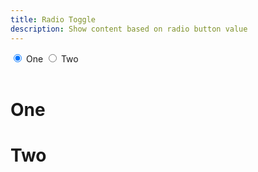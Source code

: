 ```yaml
---
title: Radio Toggle
description: Show content based on radio button value
---
```


<div data-controller="radio-toggle" data-radio-toggle-current-value="one">
  <div class="control">
    <label class="radio" for="one">
      <input type="radio" value="one" checked="checked" name="toggle" id="one" data-action="radio-toggle#change"> One
    </label>
    <label class="radio" for="two">
      <input type="radio" value="two" name="toggle" id="two" data-action="radio-toggle#change"> Two
    </label>
  </div>

  <br />

  <div class="box" data-radio-toggle-target="element" data-radio-toggle-value="one">
    <h1 class="title is-1">One</h1>
  </div>

  <div class="box" data-radio-toggle-target="element" data-radio-toggle-value="two">
    <h1 class="title is-1">Two</h1>
  </div>
</div>
